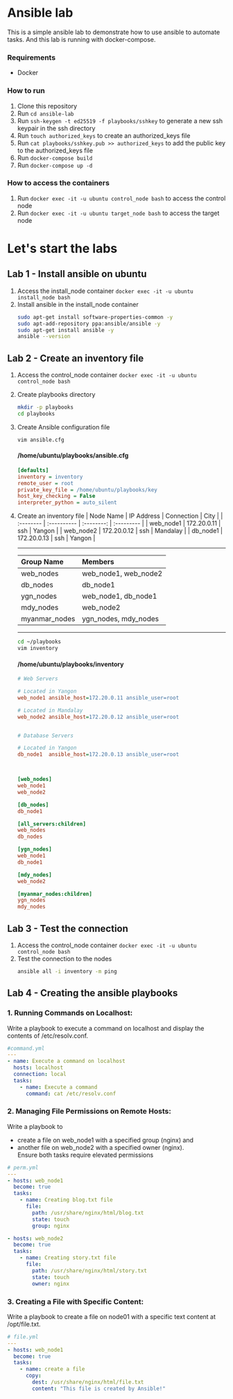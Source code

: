# Ansible lab

This is a simple ansible lab to demonstrate how to use ansible to automate tasks.
And this lab is running with docker-compose.

### Requirements
- Docker

### How to run
1. Clone this repository
2. Run `cd ansible-lab`
3. Run `ssh-keygen -t ed25519 -f playbooks/sshkey` to generate a new ssh keypair in the ssh directory
4. Run `touch authorized_keys` to create an authorized_keys file
5. Run `cat playbooks/sshkey.pub >> authorized_keys` to add the public key to the authorized_keys file
6. Run `docker-compose build`
7. Run `docker-compose up -d`

### How to access the containers
1. Run `docker exec -it -u ubuntu control_node bash` to access the control node
3. Run `docker exec -it -u ubuntu target_node bash` to access the target node


# Let's start the labs

## Lab 1 - Install ansible on ubuntu
1. Access the install_node container `docker exec -it -u ubuntu install_node bash`
2. Install ansible in the install_node container
    ```bash
    sudo apt-get install software-properties-common -y
    sudo apt-add-repository ppa:ansible/ansible -y 
    sudo apt-get install ansible -y
    ansible --version
    ```

## Lab 2 - Create an inventory file
1. Access the control_node container `docker exec -it -u ubuntu control_node bash`
2. Create playbooks directory
    ```bash
    mkdir -p playbooks
    cd playbooks
    ```
3. Create Ansible configuration file
    ```bash
    vim ansible.cfg
    ```
    #### /home/ubuntu/playbooks/ansible.cfg
    ```ini
    [defaults]
    inventory = inventory
    remote_user = root
    private_key_file = /home/ubuntu/playbooks/key
    host_key_checking = False
    interpreter_python = auto_silent
    ```
2. Create an inventory file 
    | Node Name | IP Address  | Connection | City       |
    | :-------- | :---------- | :--------: | :--------- |
    | web_node1 | 172.20.0.11 | ssh        | Yangon     |
    | web_node2 | 172.20.0.12 | ssh        | Mandalay   |
    | db_node1  | 172.20.0.13 | ssh        | Yangon     |
    ___ 


    | Group Name | Members |
    | :--------- | :------ |
    | web_nodes  | web_node1, web_node2 |
    | db_nodes   | db_node1 |
    | ygn_nodes  | web_node1, db_node1 |
    | mdy_nodes  | web_node2 |
    | myanmar_nodes | ygn_nodes, mdy_nodes |
    ___
    ```bash
    cd ~/playbooks
    vim inventory
    ```

    #### /home/ubuntu/playbooks/inventory
    ```ini
    # Web Servers

    # Located in Yangon
    web_node1 ansible_host=172.20.0.11 ansible_user=root 

    # Located in Mandalay
    web_node2 ansible_host=172.20.0.12 ansible_user=root


    # Database Servers

    # Located in Yangon
    db_node1  ansible_host=172.20.0.13 ansible_user=root



    [web_nodes]
    web_node1
    web_node2

    [db_nodes]
    db_node1

    [all_servers:children]
    web_nodes
    db_nodes

    [ygn_nodes]
    web_node1
    db_node1

    [mdy_nodes]
    web_node2

    [myanmar_nodes:children]
    ygn_nodes
    mdy_nodes

    ```

## Lab 3 - Test the connection
1. Access the control_node container `docker exec -it -u ubuntu control_node bash`
2. Test the connection to the nodes
    ```bash
    ansible all -i inventory -m ping
    ```

## Lab 4 - Creating the ansible playbooks

### 1. Running Commands on Localhost:
Write a playbook to execute a command on localhost and display the contents of /etc/resolv.conf.


```yaml
#command.yml
---
- name: Execute a command on localhost
  hosts: localhost
  connection: local
  tasks:
    - name: Execute a command
      command: cat /etc/resolv.conf
```

### 2. Managing File Permissions on Remote Hosts:
Write a playbook to 
- create a file on web_node1 with a specified group (nginx) and 
- another file on web_node2 with a specified owner (nginx). \
Ensure both tasks require elevated permissions


```yaml
# perm.yml
---
- hosts: web_node1
  become: true
  tasks:
    - name: Creating blog.txt file
      file:
        path: /usr/share/nginx/html/blog.txt
        state: touch
        group: nginx

- hosts: web_node2
  become: true
  tasks:
    - name: Creating story.txt file
      file:
        path: /usr/share/nginx/html/story.txt
        state: touch
        owner: nginx
```

### 3. Creating a File with Specific Content:
Write a playbook to create a file on node01 with a specific text content at /opt/file.txt.

```yaml
# file.yml
---
- hosts: web_node1
  become: true
  tasks:
    - name: create a file
      copy:
        dest: /usr/share/nginx/html/file.txt
        content: "This file is created by Ansible!"
```

